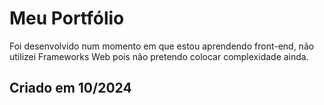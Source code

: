 ﻿# Meu Portfólio

Foi desenvolvido num momento em que estou aprendendo front-end, não utilizei Frameworks Web pois não pretendo colocar complexidade ainda.

## Criado em 10/2024
